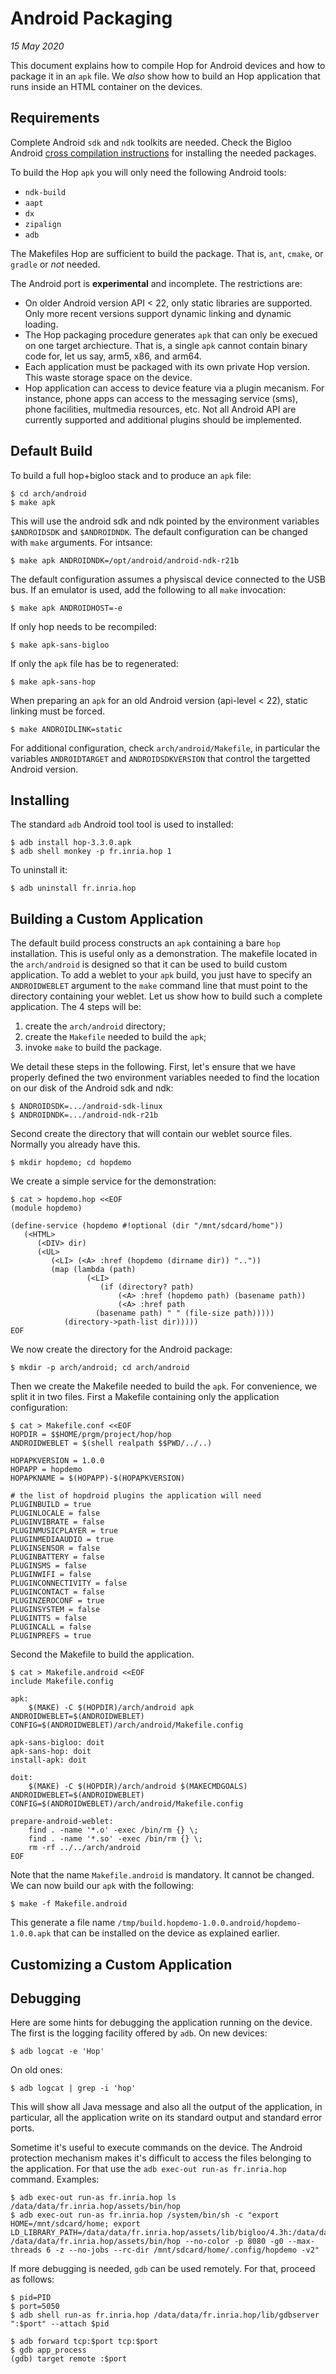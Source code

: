 Android Packaging
=================

_15 May 2020_


This document explains how to compile Hop for Android devices and how
to package it in an `apk` file. We _also_ show how to build an Hop
application that runs inside an HTML container on the devices.


Requirements
------------

Complete Android `sdk` and `ndk` toolkits are needed. Check the Bigloo
Android [cross compilation instructions](http://www-sop.inria.fr/indes/fp/Bigloo/cross.html) for
installing the needed packages.

To build the Hop `apk` you will only need the following Android tools:

  * `ndk-build`
  * `aapt`
  * `dx`
  * `zipalign`
  * `adb`
  
The Makefiles Hop are sufficient to build the package. That is, `ant`,
`cmake`, or `gradle` or _not_ needed.

The Android port is **experimental** and incomplete. The restrictions
are:

  * On older Android version API < 22, only static libraries are supported.
 Only more recent versions support dynamic linking and dynamic loading.
  * The Hop packaging procedure generates `apk` that can only be execued
 on one target archiecture. That is, a single `apk` cannot contain binary
 code for, let us say, arm5, x86, and arm64.
  * Each application must be packaged with its own private Hop version.
 This waste storage space on the device.
  * Hop application can access to device feature via a plugin mecanism. For
 instance, phone apps can access to the messaging service (sms), phone 
 facilities, multmedia resources, etc. Not all Android API are currently
 supported and additional plugins should be implemented.



Default Build
-------------

To build a full hop+bigloo stack and to produce an `apk` file:

    $ cd arch/android
    $ make apk

This will use the android sdk and ndk pointed by the environment variables
`$ANDROIDSDK` and `$ANDROIDNDK`. The default configuration can be 
changed with `make` arguments. For intsance:

    $ make apk ANDROIDNDK=/opt/android/android-ndk-r21b

The default configuration assumes a physiscal device connected to
the USB bus. If an emulator is used, add the following to all `make` invocation:

    $ make apk ANDROIDHOST=-e


If only hop needs to be recompiled:

    $ make apk-sans-bigloo

If only the `apk` file has be to regenerated:

    $ make apk-sans-hop

When preparing an `apk` for an old Android version (api-level < 22), 
static linking must be forced. 

    $ make ANDROIDLINK=static

For additional configuration, check `arch/android/Makefile`, in particular
the variables `ANDROIDTARGET` and `ANDROIDSDKVERSION` that control
the targetted Android version.


Installing
----------

The standard `adb` Android tool tool is used to installed:

    $ adb install hop-3.3.0.apk
    $ adb shell monkey -p fr.inria.hop 1

To uninstall it:

    $ adb uninstall fr.inria.hop


Building a Custom Application
-----------------------------

The default build process constructs an `apk` containing a bare `hop`
installation. This is useful only as a demonstration. The makefile
located in the `arch/android` is designed so that it can be used to
build custom application. To add a weblet to your `apk` build, you
just have to specify an `ANDROIDWEBLET` argument to the `make` command line
that must point to the directory containing your weblet. Let us show how
to build such a complete application. The 4 steps will be:

  1. create the `arch/android` directory;
  2. create the `Makefile` needed to build the `apk`;
  3. invoke `make` to build the package.
  
We detail these steps in the following. First, let's ensure that we
have properly defined the two environment variables needed to 
find the location on our disk of the Android sdk and ndk:

    $ ANDROIDSDK=.../android-sdk-linux
    $ ANDROIDNDK=.../android-ndk-r21b

Second create the directory
that will contain our weblet source files. Normally you already have this.

    $ mkdir hopdemo; cd hopdemo
	
We create a simple service for the demonstration:

    $ cat > hopdemo.hop <<EOF
    (module hopdemo)
    
    (define-service (hopdemo #!optional (dir "/mnt/sdcard/home"))
       (<HTML>
          (<DIV> dir)
          (<UL>
             (<LI> (<A> :href (hopdemo (dirname dir)) ".."))
             (map (lambda (path)
                     (<LI>
                        (if (directory? path)
                            (<A> :href (hopdemo path) (basename path))
                            (<A> :href path
				       (basename path) " " (file-size path)))))
                (directory->path-list dir)))))
    EOF

We now create the directory for the Android package:

    $ mkdir -p arch/android; cd arch/android
	
Then we create the Makefile needed to build the `apk`. For convenience,
we split it in two files. First a Makefile containing only the application
configuration:

    $ cat > Makefile.conf <<EOF
    HOPDIR = $$HOME/prgm/project/hop/hop
    ANDROIDWEBLET = $(shell realpath $$PWD/../..)
    
    HOPAPKVERSION = 1.0.0
    HOPAPP = hopdemo
    HOPAPKNAME = $(HOPAPP)-$(HOPAPKVERSION)

    # the list of hopdroid plugins the application will need
    PLUGINBUILD = true
    PLUGINLOCALE = false
    PLUGINVIBRATE = false
    PLUGINMUSICPLAYER = true
    PLUGINMEDIAAUDIO = true
    PLUGINSENSOR = false
    PLUGINBATTERY = false
    PLUGINSMS = false
    PLUGINWIFI = false
    PLUGINCONNECTIVITY = false
    PLUGINCONTACT = false
    PLUGINZEROCONF = true
    PLUGINSYSTEM = false
    PLUGINTTS = false
    PLUGINCALL = false
    PLUGINPREFS = true

Second the Makefile to build the application.

    $ cat > Makefile.android <<EOF
    include Makefile.config
    
    apk: 
    	$(MAKE) -C $(HOPDIR)/arch/android apk ANDROIDWEBLET=$(ANDROIDWEBLET) CONFIG=$(ANDROIDWEBLET)/arch/android/Makefile.config
    
    apk-sans-bigloo: doit
    apk-sans-hop: doit
    install-apk: doit
    
    doit:
    	$(MAKE) -C $(HOPDIR)/arch/android $(MAKECMDGOALS) ANDROIDWEBLET=$(ANDROIDWEBLET) CONFIG=$(ANDROIDWEBLET)/arch/android/Makefile.config
    
    prepare-android-weblet:
    	find . -name '*.o' -exec /bin/rm {} \;
    	find . -name '*.so' -exec /bin/rm {} \;
    	rm -rf ../../arch/android
    EOF

Note that the name `Makefile.android` is mandatory. It cannot be changed.
We can now build our `apk` with the following:

    $ make -f Makefile.android

This generate a file name `/tmp/build.hopdemo-1.0.0.android/hopdemo-1.0.0.apk`
that can be installed on the device as explained earlier.

Customizing a Custom Application
--------------------------------

Debugging
---------

Here are some hints for debugging the application running on the device.
The first is the logging facility offered by `adb`. On new devices:

    $ adb logcat -e 'Hop'

On old ones:

    $ adb logcat | grep -i 'hop'
	
This will show all Java message and also all the output of the application,
in particular, all the application write on its standard output and standard
error ports.

Sometime it's useful to execute commands on the device. The Android protection
mechanism makes it's difficult to access the files belonging to the 
application. For that use the `adb exec-out run-as fr.inria.hop` command.
Examples:

    $ adb exec-out run-as fr.inria.hop ls /data/data/fr.inria.hop/assets/bin/hop
    $ adb exec-out run-as fr.inria.hop /system/bin/sh -c "export HOME=/mnt/sdcard/home; export LD_LIBRARY_PATH=/data/data/fr.inria.hop/assets/lib/bigloo/4.3h:/data/data/fr.inria.hop/assets/lib/hop/3.3.0:$LD_LIBRARY_PATH;exec /data/data/fr.inria.hop/assets/bin/hop --no-color -p 8080 -g0 --max-threads 6 -z --no-jobs --rc-dir /mnt/sdcard/home/.config/hopdemo -v2"

If more debugging is needed, `gdb` can be used remotely. For that, proceed
as follows:

    $ pid=PID
    $ port=5050
    $ adb shell run-as fr.inria.hop /data/data/fr.inria.hop/lib/gdbserver ":$port" --attach $pid

    $ adb forward tcp:$port tcp:$port
    $ gdb app_process
    (gdb) target remote :$port
